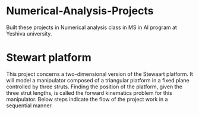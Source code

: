 # Numerical-Analysis-Projects
Built these projects in Numerical analysis class in MS in AI program at Yeshiva university.




# Stewart platform
This project concerns a two-dimensional version of the Stewaart platform. It will model a manipulator composed of a triangular platform in a fixed plane controlled by three struts. Finding the position of the platform, given the three strut lengths, is called the forward kinematics problem for this manipulator. Below steps indicate the flow of the project work in a sequential manner.

